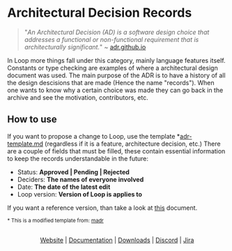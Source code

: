 # Architectural Decision Records

> "*An Architectural Decision (AD) is a software design choice that addresses a functional or non-functional requirement that is architecturally significant.*" ~ [adr.github.io](https://adr.github.io/)

In Loop more things fall under this category, mainly language features itself. Constants or type checking are examples of where a architectural design document was used. The main purpose of the ADR is to have a history of all the design descisions that are made (Hence the name "records"). When one wants to know why a certain choice was made they can go back in the archive and see the motivation, contributors, etc.

## How to use

If you want to propose a change to Loop, use the template *[adr-template.md](adr-template.md) (regardless if it is a feature, architecture decision, etc.) There are a couple of fields that must be filled, these contain essential information to keep the records understandable in the future:
* Status: **Approved | Pending | Rejected**
* Deciders: **The names of everyone involved**
* Date: **The date of the latest edit**
* Loop version: **Version of Loop is applies to**

If you want a reference version, than take a look at [this](approved/recursive-return-type-checking.md) document.

<sup>* This is a modified template from: [madr](https://github.com/adr/madr/blob/f6b5ca5ea0ffe708c2ede21e1f2f876bcf06edc5/template/adr-template.md)</sup>


##

<p align="center">
       <a href="https://looplang.org/">Website</a> | 
       <a href="https://looplang.org/docs">Documentation</a> | 
       <a href="https://downloads.looplang.org">Downloads</a> |
       <a href="https://discord.gg/T3tqQBTyJA">Discord</a> | 
       <a href="https://looplang.atlassian.net/jira/dashboards/10003">Jira</a>
</p>